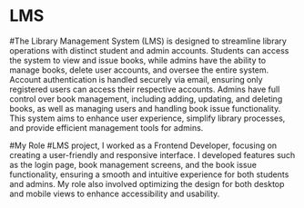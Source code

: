 # LMS

#The Library Management System (LMS) is designed to streamline library operations with distinct student and admin accounts. Students can access the system to view and issue books, while admins have the ability to manage books, delete user accounts, and oversee the entire system. Account authentication is handled securely via email, ensuring only registered users can access their respective accounts. Admins have full control over book management, including adding, updating, and deleting books, as well as managing users and handling book issue functionality. This system aims to enhance user experience, simplify library processes, and provide efficient management tools for admins.

#My Role
#LMS project, I worked as a Frontend Developer, focusing on creating a user-friendly and responsive interface. I developed features such as the login page, book management screens, and the book issue functionality, ensuring a smooth and intuitive experience for both students and admins. My role also involved optimizing the design for both desktop and mobile views to enhance accessibility and usability.

